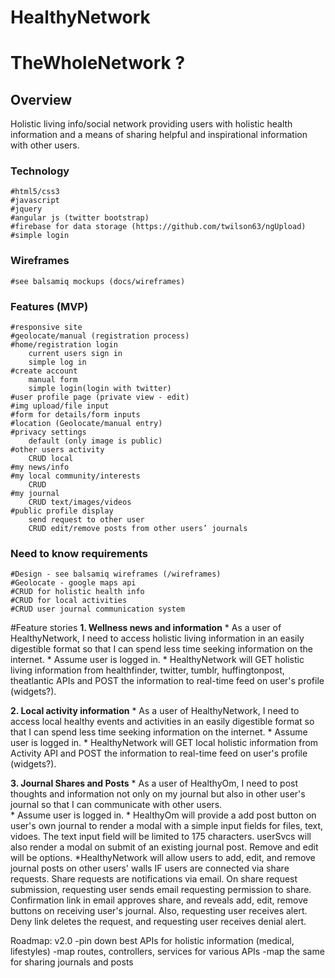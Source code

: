 # HealthyNetwork
# TheWholeNetwork ?


## Overview
Holistic living info/social network providing users with holistic health information and a means of sharing helpful and inspirational information with other users.

### Technology
	#html5/css3
	#javascript
	#jquery
	#angular js (twitter bootstrap)
	#firebase for data storage (https://github.com/twilson63/ngUpload)
	#simple login

### Wireframes
	#see balsamiq mockups (docs/wireframes)

### Features (MVP)
	#responsive site
	#geolocate/manual (registration process)
	#home/registration login
		current users sign in 
		simple log in
	#create account
		manual form
		simple login(login with twitter)
	#user profile page (private view - edit)
	#img upload/file input
	#form for details/form inputs
	#location (Geolocate/manual entry)
	#privacy settings
		default (only image is public)
	#other users activity
		CRUD local
	#my news/info
	#my local community/interests
		CRUD
	#my journal
		CRUD text/images/videos
	#public profile display
		send request to other user
		CRUD edit/remove posts from other users’ journals

### Need to know requirements
	#Design - see balsamiq wireframes (/wireframes)
	#Geolocate - google maps api
	#CRUD for holistic health info
	#CRUD for local activities
	#CRUD user journal communication system 
	
#Feature stories
**1. Wellness news and information**
	* As a user of HealthyNetwork, I need to access holistic living information in an easily digestible format so that I can spend less time seeking information on the internet.
	* Assume user is logged in.
	* HealthyNetwork will GET holistic living information from healthfinder, twitter, tumblr, huffingtonpost, theatlantic APIs and POST the information to real-time feed on user's profile (widgets?).

**2. Local activity information**
	* As a user of HealthyNetwork, I need to access local healthy events and activities in an easily digestible format so that I can spend less time seeking information on the internet.
	* Assume user is logged in.
	* HealthyNetwork will GET local holistic information from Activity API and POST the information to real-time feed on user's profile (widgets?).

**3. Journal Shares and Posts**
	* As a user of HealthyOm, I need to post thoughts and information not only on my journal but also in other user's journal so that I can communicate with other users.  
	* Assume user is logged in.
	* HealthyOm will provide a add post button on user's own journal to render a modal with a simple input fields for files, text, vidoes.  The text input field will be limited to 175 characters. userSvcs will also render a modal on submit of an existing journal post.  Remove and edit will be options.
	*HealthyNetwork will allow users to add, edit, and remove journal posts on other users' walls IF users are connected via share requests. Share requests are notifications via email. On share request submission, requesting user sends email requesting permission to share.  Confirmation link in email approves share, and reveals add, edit, remove buttons on receiving user's journal.  Also, requesting user receives alert.  Deny link deletes the request, and requesting user receives denial alert.

Roadmap: v2.0
	-pin down best APIs for holistic information (medical, lifestyles)
	-map routes, controllers, services for various APIs
	-map the same for sharing journals and posts